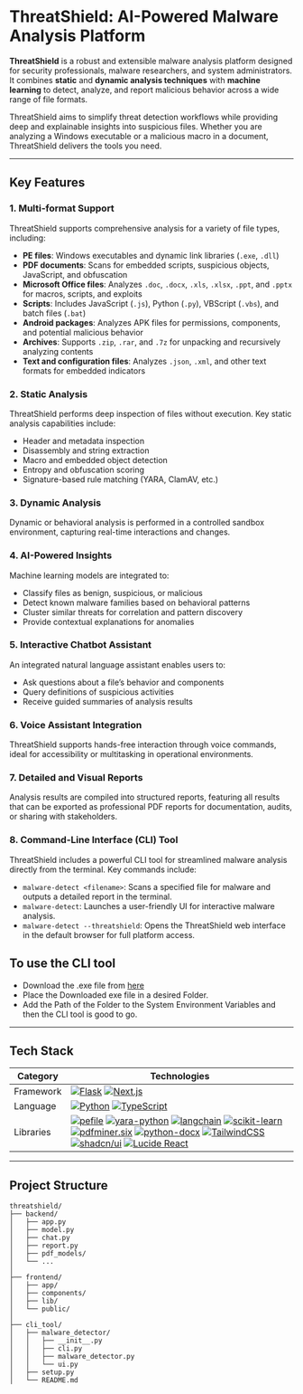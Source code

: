 # ThreatShield: AI-Powered Malware Analysis Platform

**ThreatShield** is a robust and extensible malware analysis platform designed for security professionals, malware researchers, and system administrators. It combines **static** and **dynamic analysis techniques** with **machine learning** to detect, analyze, and report malicious behavior across a wide range of file formats.

ThreatShield aims to simplify threat detection workflows while providing deep and explainable insights into suspicious files. Whether you are analyzing a Windows executable or a malicious macro in a document, ThreatShield delivers the tools you need.

---

## Key Features

### 1. Multi-format Support

ThreatShield supports comprehensive analysis for a variety of file types, including:

- **PE files**: Windows executables and dynamic link libraries (`.exe`, `.dll`)
- **PDF documents**: Scans for embedded scripts, suspicious objects, JavaScript, and obfuscation
- **Microsoft Office files**: Analyzes `.doc`, `.docx`, `.xls`, `.xlsx`, `.ppt`, and `.pptx` for macros, scripts, and exploits
- **Scripts**: Includes JavaScript (`.js`), Python (`.py`), VBScript (`.vbs`), and batch files (`.bat`)
- **Android packages**: Analyzes APK files for permissions, components, and potential malicious behavior
- **Archives**: Supports `.zip`, `.rar`, and `.7z` for unpacking and recursively analyzing contents
- **Text and configuration files**: Analyzes `.json`, `.xml`, and other text formats for embedded indicators

### 2. Static Analysis

ThreatShield performs deep inspection of files without execution. Key static analysis capabilities include:

- Header and metadata inspection
- Disassembly and string extraction
- Macro and embedded object detection
- Entropy and obfuscation scoring
- Signature-based rule matching (YARA, ClamAV, etc.)

### 3. Dynamic Analysis

Dynamic or behavioral analysis is performed in a controlled sandbox environment, capturing real-time interactions and changes.

### 4. AI-Powered Insights

Machine learning models are integrated to:

- Classify files as benign, suspicious, or malicious
- Detect known malware families based on behavioral patterns
- Cluster similar threats for correlation and pattern discovery
- Provide contextual explanations for anomalies

### 5. Interactive Chatbot Assistant

An integrated natural language assistant enables users to:

- Ask questions about a file’s behavior and components
- Query definitions of suspicious activities
- Receive guided summaries of analysis results

### 6. Voice Assistant Integration

ThreatShield supports hands-free interaction through voice commands, ideal for accessibility or multitasking in operational environments.

### 7. Detailed and Visual Reports

Analysis results are compiled into structured reports, featuring all results that can be exported as professional PDF reports for documentation, audits, or sharing with stakeholders.

### 8. Command-Line Interface (CLI) Tool

ThreatShield includes a powerful CLI tool for streamlined malware analysis directly from the terminal. Key commands include:
- `malware-detect <filename>`: Scans a specified file for malware and outputs a detailed report in the terminal.
- `malware-detect`: Launches a user-friendly UI for interactive malware analysis.
- `malware-detect --threatshield`: Opens the ThreatShield web interface in the default browser for full platform access.

## To use the CLI tool
- Download the .exe file from [here](https://drive.google.com/file/d/1RAVTcn4QLDRnRPI7MSc9wbQPDIkiEWzQ/view?usp=sharing)
- Place the Downloaded exe file in a desired Folder.
- Add the Path of the Folder to the System Environment Variables and then the CLI tool is good to go.
---

## Tech Stack

| Category     | Technologies                                                                                                                                                         |
|--------------|----------------------------------------------------------------------------------------------------------------------------------------------------------------------|
| Framework    | [![Flask](https://img.shields.io/badge/flask-000000?style=for-the-badge&logo=flask&logoColor=white)](https://flask.palletsprojects.com/) [![Next.js](https://img.shields.io/badge/next.js-000000?style=for-the-badge&logo=next.js&logoColor=white)](https://nextjs.org/)                             |
| Language     | [![Python](https://img.shields.io/badge/python-3776AB?style=for-the-badge&logo=python&logoColor=white)](https://www.python.org/) [![TypeScript](https://img.shields.io/badge/typescript-3178C6?style=for-the-badge&logo=typescript&logoColor=white)](https://www.typescriptlang.org/)               |
| Libraries    | [![pefile](https://img.shields.io/badge/pefile-4B8BBE?style=for-the-badge&logo=python&logoColor=white)](https://github.com/erocarrera/pefile) [![yara-python](https://img.shields.io/badge/yara--python-FF4C4C?style=for-the-badge&logo=python&logoColor=white)](https://github.com/VirusTotal/yara-python) [![langchain](https://img.shields.io/badge/langchain-006400?style=for-the-badge&logo=python&logoColor=white)](https://github.com/langchain-ai/langchain) [![scikit-learn](https://img.shields.io/badge/scikit--learn-F7931E?style=for-the-badge&logo=scikit-learn&logoColor=white)](https://scikit-learn.org/) [![pdfminer.six](https://img.shields.io/badge/pdfminer.six-003153?style=for-the-badge&logo=python&logoColor=white)](https://github.com/pdfminer/pdfminer.six) [![python-docx](https://img.shields.io/badge/python--docx-2B579A?style=for-the-badge&logo=python&logoColor=white)](https://github.com/python-openxml/python-docx) [![TailwindCSS](https://img.shields.io/badge/tailwindcss-38B2AC?style=for-the-badge&logo=tailwind-css&logoColor=white)](https://tailwindcss.com/) [![shadcn/ui](https://img.shields.io/badge/shadcn--ui-1E1E1E?style=for-the-badge&logo=react&logoColor=white)](https://ui.shadcn.com/)  [![Lucide React](https://img.shields.io/badge/lucide--react-000000?style=for-the-badge&logo=react&logoColor=white)](https://lucide.dev/) |

---

## Project Structure
```
threatshield/
├── backend/
│   ├── app.py
│   ├── model.py
│   ├── chat.py
│   ├── report.py
│   ├── pdf_models/
│   └── ...
│
├── frontend/
│   ├── app/
│   ├── components/
│   ├── lib/
│   └── public/
│
├── cli_tool/
│   ├── malware_detector/
│   │   ├── __init__.py
│   │   ├── cli.py
│   │   ├── malware_detector.py
│   │   └── ui.py
│   ├── setup.py
│   └── README.md
```

